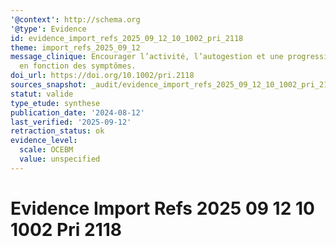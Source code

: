 ```yaml
---
'@context': http://schema.org
'@type': Evidence
id: evidence_import_refs_2025_09_12_10_1002_pri_2118
theme: import_refs_2025_09_12
message_clinique: Encourager l’activité, l’autogestion et une progression graduée
  en fonction des symptômes.
doi_url: https://doi.org/10.1002/pri.2118
sources_snapshot: _audit/evidence_import_refs_2025_09_12_10_1002_pri_2118.json
statut: valide
type_etude: synthese
publication_date: '2024-08-12'
last_verified: '2025-09-12'
retraction_status: ok
evidence_level:
  scale: OCEBM
  value: unspecified
---
```

# Evidence Import Refs 2025 09 12 10 1002 Pri 2118

